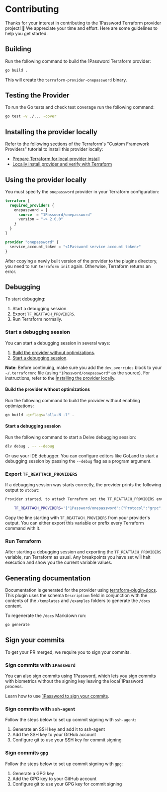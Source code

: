 # Contributing

Thanks for your interest in contributing to the 1Password Terraform provider project! 🙌 We appreciate your time and effort. Here are some guidelines to help you get started.

## Building

Run the following command to build the 1Password Terraform provider:

```sh
go build .
```

This will create the `terraform-provider-onepassword` binary.

## Testing the Provider

To run the Go tests and check test coverage run the following command:

```sh
go test -v ./... -cover
```

## Installing the provider locally

Refer to the following sections of the Terraform's "Custom Framework Providers" tutorial to install this provider locally:

- [Prepare Terraform for local provider install](https://developer.hashicorp.com/terraform/tutorials/providers-plugin-framework/providers-plugin-framework-provider#prepare-terraform-for-local-provider-install)
- [Locally install provider and verify with Terraform](https://developer.hashicorp.com/terraform/tutorials/providers-plugin-framework/providers-plugin-framework-provider#locally-install-provider-and-verify-with-terraform)

## Using the provider locally

You must specify the `onepassword` provider in your Terraform configuration:

```tf
terraform {
  required_providers {
    onepassword = {
      source  = "1Password/onepassword"
      version = "~> 2.0.0"
    }
  }
}

provider "onepassword" {
  service_account_token = "<1Password service account token>"
}
```

After copying a newly built version of the provider to the plugins directory, you need to run `terraform init` again. Otherwise, Terraform returns an error.

## Debugging

To start debugging:

1. Start a debugging session.
2. Export `TF_REATTACH_PROVIDERS`.
3. Run Terraform normally.


### Start a debugging session

You can start a debugging session in several ways:

1. [Build the provider without optimizations](#build-the-provider-without-optimizations).
2. [Start a debugging session](#start-a-debugging-session-1).

**Note**: Before continuing, make sure you add the `dev_overrides` block to your `~/.terraformrc` file (using `"1Password/onepassword"` as the source). For instructions, refer to the [Installing the provider locally](#installing-the-provider-locally).

#### Build the provider without optimizations

Run the following command to build the provider without enabling optimizations:

```sh
go build -gcflags="all=-N -l" .
```

#### Start a debugging session

Run the following command to start a Delve debugging session:

```sh
dlv debug . -- --debug
```

Or use your IDE debugger. You can configure editors like GoLand to start a debugging session by passing the `--debug` flag as a program argument.

### Export `TF_REATTACH_PROVIDERS`

If a debugging session was starts correctly, the provider prints the following output to `stdout`:

```sh
Provider started, to attach Terraform set the TF_REATTACH_PROVIDERS env var:

    TF_REATTACH_PROVIDERS='{"1Password/onepassword":{"Protocol":"grpc","Pid":3382870,"Test":true,"Addr":{"Network":"unix","String":"/tmp/plugin713096927"}}}'
```

Copy the line starting with `TF_REATTACH_PROVIDERS` from your provider's output. You can either export this variable or prefix every Terraform command with it.

### Run Terraform

After starting a debugging session and exporting the `TF_REATTACH_PROVIDERS` variable, run Terraform as usual. Any breakpoints you have set will halt execution and show you the current variable values.

## Generating documentation

Documentation is generated for the provider using [terraform-plugin-docs](https://github.com/hashicorp/terraform-plugin-docs). This plugin uses the schema `Description` field in conjunction with the contents of the `/templates` and `/examples` folders to generate the `/docs` content.

To regenerate the `/docs` Markdown run:

```sh
go generate
```

## Sign your commits

To get your PR merged, we require you to sign your commits.

### Sign commits with `1Password`

You can also sign commits using 1Password, which lets you sign commits with biometrics without the signing key leaving the local 1Password process.

Learn how to use [1Password to sign your commits](https://developer.1password.com/docs/ssh/git-commit-signing/).


### Sign commits with `ssh-agent`

Follow the steps below to set up commit signing with `ssh-agent`:

1. Generate an SSH key and add it to ssh-agent
2. Add the SSH key to your GitHub account
3. Configure git to use your SSH key for commit signing

### Sign commits `gpg`

Follow the steps below to set up commit signing with `gpg`:

1. Generate a GPG key
2. Add the GPG key to your GitHub account
3. Configure git to use your GPG key for commit signing